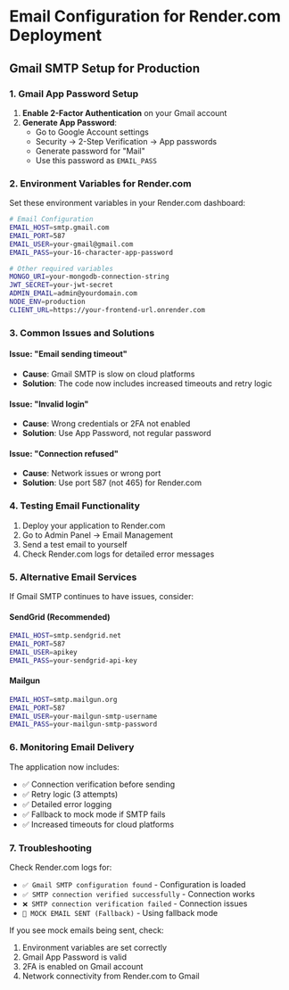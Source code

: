 # Email Configuration for Render.com Deployment

## Gmail SMTP Setup for Production

### 1. Gmail App Password Setup

1. **Enable 2-Factor Authentication** on your Gmail account
2. **Generate App Password**:
   - Go to Google Account settings
   - Security → 2-Step Verification → App passwords
   - Generate password for "Mail"
   - Use this password as `EMAIL_PASS`

### 2. Environment Variables for Render.com

Set these environment variables in your Render.com dashboard:

```bash
# Email Configuration
EMAIL_HOST=smtp.gmail.com
EMAIL_PORT=587
EMAIL_USER=your-gmail@gmail.com
EMAIL_PASS=your-16-character-app-password

# Other required variables
MONGO_URI=your-mongodb-connection-string
JWT_SECRET=your-jwt-secret
ADMIN_EMAIL=admin@yourdomain.com
NODE_ENV=production
CLIENT_URL=https://your-frontend-url.onrender.com
```

### 3. Common Issues and Solutions

#### Issue: "Email sending timeout"
- **Cause**: Gmail SMTP is slow on cloud platforms
- **Solution**: The code now includes increased timeouts and retry logic

#### Issue: "Invalid login"
- **Cause**: Wrong credentials or 2FA not enabled
- **Solution**: Use App Password, not regular password

#### Issue: "Connection refused"
- **Cause**: Network issues or wrong port
- **Solution**: Use port 587 (not 465) for Render.com

### 4. Testing Email Functionality

1. Deploy your application to Render.com
2. Go to Admin Panel → Email Management
3. Send a test email to yourself
4. Check Render.com logs for detailed error messages

### 5. Alternative Email Services

If Gmail SMTP continues to have issues, consider:

#### SendGrid (Recommended)
```bash
EMAIL_HOST=smtp.sendgrid.net
EMAIL_PORT=587
EMAIL_USER=apikey
EMAIL_PASS=your-sendgrid-api-key
```

#### Mailgun
```bash
EMAIL_HOST=smtp.mailgun.org
EMAIL_PORT=587
EMAIL_USER=your-mailgun-smtp-username
EMAIL_PASS=your-mailgun-smtp-password
```

### 6. Monitoring Email Delivery

The application now includes:
- ✅ Connection verification before sending
- ✅ Retry logic (3 attempts)
- ✅ Detailed error logging
- ✅ Fallback to mock mode if SMTP fails
- ✅ Increased timeouts for cloud platforms

### 7. Troubleshooting

Check Render.com logs for:
- `✅ Gmail SMTP configuration found` - Configuration is loaded
- `✅ SMTP connection verified successfully` - Connection works
- `❌ SMTP connection verification failed` - Connection issues
- `📧 MOCK EMAIL SENT (Fallback)` - Using fallback mode

If you see mock emails being sent, check:
1. Environment variables are set correctly
2. Gmail App Password is valid
3. 2FA is enabled on Gmail account
4. Network connectivity from Render.com to Gmail
